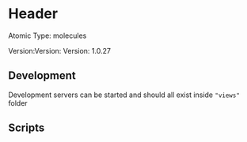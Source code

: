# Header

Atomic Type: molecules

Version:Version: Version: 1.0.27









## Development

Development servers can be started and should all exist inside `"views"` folder

## Scripts
